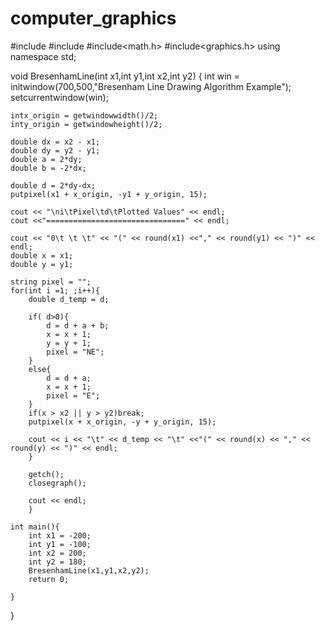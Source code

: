 # computer_graphics

#include<iostream>
#include<iomapip>
#include<math.h>
#include<graphics.h>
using namespace std;

void BresenhamLine(int x1,int y1,int x2,int y2)
{
    int win = initwindow(700,500,"Bresenham Line Drawing Algorithm Example");
    setcurrentwindow(win);

    intx_origin = getwindowwidth()/2;
    inty_origin = getwindowheight()/2;

    double dx = x2 - x1;
    double dy = y2 - y1;
    double a = 2*dy;
    double b = -2*dx;

    double d = 2*dy-dx;
    putpixel(x1 + x_origin, -y1 + y_origin, 15);
    
    cout << "\ni\tPixel\td\tPlotted Values" << endl;
    cout <<"===============================" << endl;

    cout << "0\t \t \t" << "(" << round(x1) <<"," << round(y1) << ")" << endl;
    double x = x1;
    double y = y1;
    
    string pixel = "";
    for(int i =1; ;i++){
        double d_temp = d;

        if( d>0){
            d = d + a + b;
            x = x + 1;
            y = y + 1;
            pixel = "NE";
        }
        else{
            d = d + a;
            x = x + 1;
            pixel = "E";
        }
        if(x > x2 || y > y2)break;
        putpixel(x + x_origin, -y + y_origin, 15);

        cout << i << "\t" << d_temp << "\t" <<"(" << round(x) << "," << round(y) << ")" << endl;
        }

        getch();
        closegraph();

        cout << endl;
        } 

    int main(){
        int x1 = -200;
        int y1 = -100;
        int x2 = 200;
        int y2 = 180;
        BresenhamLine(x1,y1,x2,y2);
        return 0;

    }


}
